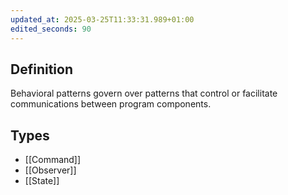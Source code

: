 ```yaml
---
updated_at: 2025-03-25T11:33:31.989+01:00
edited_seconds: 90
---
```

## Definition
Behavioral patterns govern over patterns that control or facilitate communications between program components.

## Types
- [[Command]]
- [[Observer]]
- [[State]]
